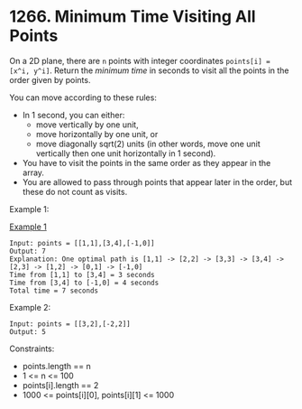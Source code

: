 # 1266. Minimum Time Visiting All Points

On a 2D plane, there are `n` points with integer coordinates `points[i] = [x^i, y^i]`. Return the _minimum time_ in seconds to visit all the points in the order given by points.

You can move according to these rules:

- In 1 second, you can either:
  - move vertically by one unit,
  - move horizontally by one unit, or
  - move diagonally sqrt(2) units (in other words, move one unit vertically then one unit horizontally in 1 second).
- You have to visit the points in the same order as they appear in the array.
- You are allowed to pass through points that appear later in the order, but these do not count as visits.

Example 1:

[Example 1](1266_example_1.png)

```
Input: points = [[1,1],[3,4],[-1,0]]
Output: 7
Explanation: One optimal path is [1,1] -> [2,2] -> [3,3] -> [3,4] -> [2,3] -> [1,2] -> [0,1] -> [-1,0]
Time from [1,1] to [3,4] = 3 seconds
Time from [3,4] to [-1,0] = 4 seconds
Total time = 7 seconds
```

Example 2:

```
Input: points = [[3,2],[-2,2]]
Output: 5
```

Constraints:

- points.length == n
- 1 <= n <= 100
- points[i].length == 2
- 1000 <= points[i][0], points[i][1] <= 1000
